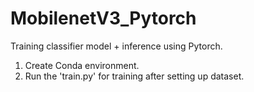# MobilenetV3_Pytorch
Training classifier model + inference using Pytorch.

1. Create Conda environment.
2. Run the 'train.py' for training after setting up dataset.
